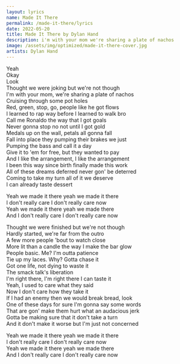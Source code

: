 ```yaml
---
layout: lyrics
name: Made It There
permalink: /made-it-there/lyrics
date: 2022-05-20
title: Made It There by Dylan Hand
description: i'm with your mom we're sharing a plate of nachos
image: /assets/img/optimized/made-it-there-cover.jpg
artists: Dylan Hand
---
```

Yeah  
Okay  
Look  
Thought we were joking but we're not though  
I'm with your mom, we're sharing a plate of nachos  
Cruising through some pot holes  
Red, green, stop, go, people like he got flows  
I learned to rap way before I learned to walk bro  
Call me Ronaldo the way that I got goals  
Never gonna stop no not until I got gold  
Medals up on the wall, petals all gonna fall  
Fall into place they pumping their brakes we just  
Pumping the bass and call it a day  
Give it to 'em for free, but they wanted to pay  
And I like the arrangement, I like the arrangement  
I been this way since birth finally made this work  
All of these dreams deferred never gon' be deterred  
Coming to take my turn all of it we deserve  
I can already taste dessert  

Yeah we made it there yeah we made it there  
I don't really care I don't really care now  
Yeah we made it there yeah we made there  
And I don't really care I don't really care now  

Thought we were finished but we're not though  
Hardly started, we're far from the outro  
A few more people 'bout to watch close  
More lit than a candle the way I make the bar glow  
People basic. Me? I'm outta patience  
Tie up my laces. Why? Gotta chase it  
Got one life, not dying to waste it  
The smack talk's liberation  
I'm right there, I'm right there I can taste it  
Yeah, I used to care what they said  
Now I don't care how they take it  
If I had an enemy then we would break bread, look  
One of these days for sure I'm gonna say some words  
That are gon' make them hurt what an audacious jerk  
Gotta be making sure that it don't take a turn  
And it don't make it worse but I'm just not concerned  

Yeah we made it there yeah we made it there  
I don't really care I don't really care now  
Yeah we made it there yeah we made there  
And I don't really care I don't really care now  